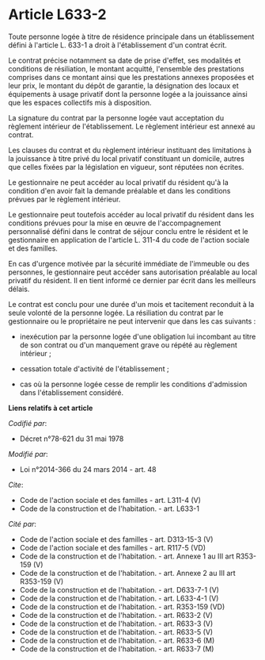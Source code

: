 # Article L633-2

Toute personne logée à titre de résidence principale dans un établissement défini à l'article L. 633-1 a droit à
l'établissement d'un contrat écrit. 

Le contrat précise notamment sa date de prise d'effet, ses modalités et conditions de résiliation, le montant acquitté,
l'ensemble des prestations comprises dans ce montant ainsi que les prestations annexes proposées et leur prix, le montant du
dépôt de garantie, la désignation des locaux et équipements à usage privatif dont la personne logée a la jouissance ainsi que
les espaces collectifs mis à disposition. 

La signature du contrat par la personne logée vaut acceptation du règlement intérieur de l'établissement. Le règlement
intérieur est annexé au contrat. 

Les clauses du contrat et du règlement intérieur instituant des limitations à la jouissance à titre privé du local privatif
constituant un domicile, autres que celles fixées par la législation en vigueur, sont réputées non écrites. 

Le gestionnaire ne peut accéder au local privatif du résident qu'à la condition d'en avoir fait la demande préalable et dans
les conditions prévues par le règlement intérieur. 

Le gestionnaire peut toutefois accéder au local privatif du résident dans les conditions prévues pour la mise en œuvre de
l'accompagnement personnalisé défini dans le contrat de séjour conclu entre le résident et le gestionnaire en application de
l'article L. 311-4 du code de l'action sociale et des familles. 

En cas d'urgence motivée par la sécurité immédiate de l'immeuble ou des personnes, le gestionnaire peut accéder sans
autorisation préalable au local privatif du résident. Il en tient informé ce dernier par écrit dans les meilleurs délais. 

Le contrat est conclu pour une durée d'un mois et tacitement reconduit à la seule volonté de la personne logée. La
résiliation du contrat par le gestionnaire ou le propriétaire ne peut intervenir que dans les cas suivants :

- inexécution par la personne logée d'une obligation lui incombant au titre de son contrat ou d'un manquement grave ou répété
au règlement intérieur ;

- cessation totale d'activité de l'établissement ;

- cas où la personne logée cesse de remplir les conditions d'admission dans l'établissement considéré.

**Liens relatifs à cet article**

_Codifié par_:

  - Décret n°78-621 du 31 mai 1978

_Modifié par_:

  - Loi n°2014-366 du 24 mars 2014 - art. 48

_Cite_:

  - Code de l'action sociale et des familles - art. L311-4 (V)
  - Code de la construction et de l'habitation. - art. L633-1

_Cité par_:

  - Code de l'action sociale et des familles - art. D313-15-3 (V)
  - Code de l'action sociale et des familles - art. R117-5 (VD)
  - Code de la construction et de l'habitation. - art. Annexe 1 au III art R353-159 (V)
  - Code de la construction et de l'habitation. - art. Annexe 2 au III art R353-159 (V)
  - Code de la construction et de l'habitation. - art. D633-7-1 (V)
  - Code de la construction et de l'habitation. - art. L633-4-1 (V)
  - Code de la construction et de l'habitation. - art. R353-159 (VD)
  - Code de la construction et de l'habitation. - art. R633-2 (V)
  - Code de la construction et de l'habitation. - art. R633-3 (V)
  - Code de la construction et de l'habitation. - art. R633-5 (V)
  - Code de la construction et de l'habitation. - art. R633-6 (M)
  - Code de la construction et de l'habitation. - art. R633-7 (M)
